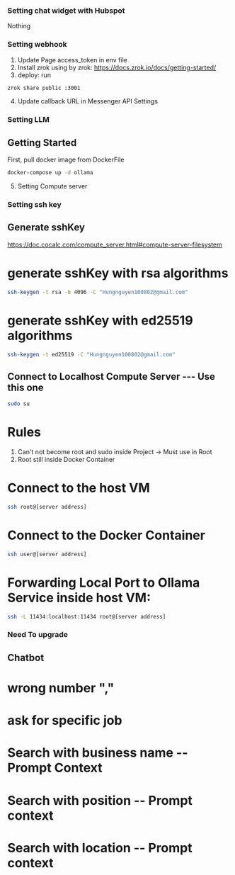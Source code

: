 ### Setting chat widget with Hubspot
Nothing

### Setting webhook
1. Update Page access_token in env file
2. Install zrok using by zrok: https://docs.zrok.io/docs/getting-started/
3. deploy: run 
```bash
zrok share public :3001
```
4. Update callback URL in Messenger API Settings
### Setting LLM
## Getting Started
First, pull docker image from DockerFile
```bash
docker-compose up -d ollama
```

5. Setting Compute server
### Setting ssh key
## Generate sshKey
https://doc.cocalc.com/compute_server.html#compute-server-filesystem    
# generate sshKey with rsa algorithms
```bash
ssh-keygen -t rsa -b 4096 -C "Hungnguyen100802@gmail.com"
```
# generate sshKey with ed25519 algorithms
```bash
ssh-keygen -t ed25519 -C "Hungnguyen100802@gmail.com"
```
## Connect to Localhost Compute Server --- Use this one
```bash
sudo su
```
# Rules
1. Can't not become root and sudo inside Project -> Must use in Root 
2. Root still inside Docker Container
# Connect to the host VM
```bash
ssh root@[server address]
```
# Connect to the Docker Container
```bash
ssh user@[server address]
```
# Forwarding Local Port to Ollama Service inside host VM:
```bash
ssh -L 11434:localhost:11434 root@[server address]
```

### Need To upgrade
## Chatbot
# wrong number ","
# ask for specific job
# Search with business name -- Prompt Context
# Search with position -- Prompt context
# Search with location -- Prompt context